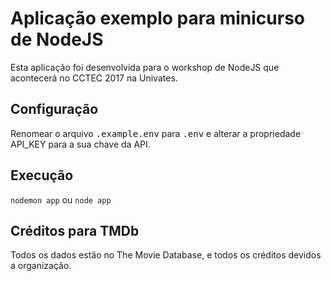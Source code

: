 # Aplicação exemplo para minicurso de NodeJS

Esta aplicação foi desenvolvida para o workshop de NodeJS que acontecerá no CCTEC 2017 na Univates.

## Configuração

Renomear o arquivo <kbd>.example.env</kbd> para <kbd>.env</kbd> e alterar a propriedade API_KEY para a sua chave da API.

## Execução

`nodemon app` ou `node app`

## Créditos para TMDb

Todos os dados estão no The Movie Database, e todos os créditos devidos a organização.
